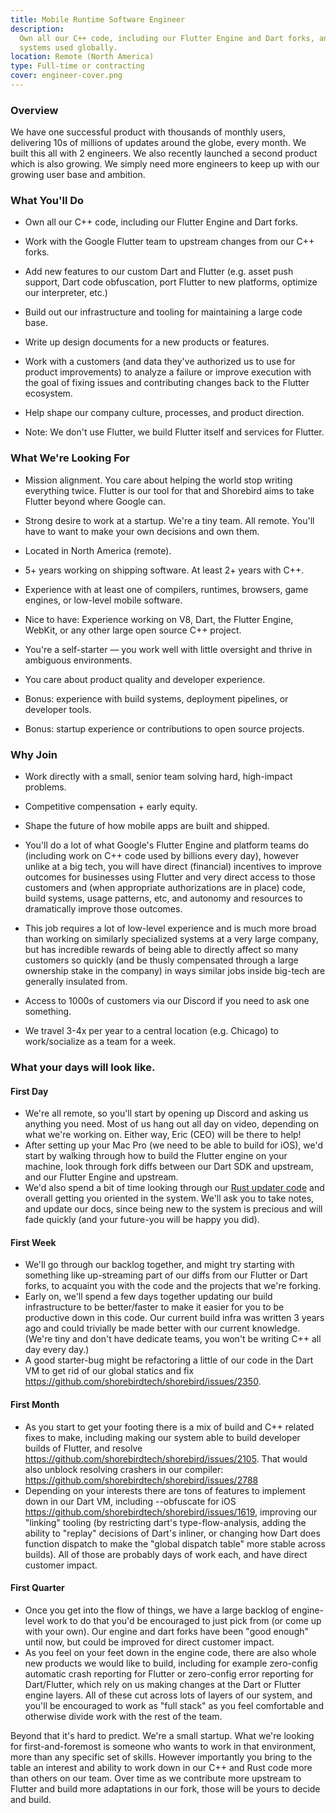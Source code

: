 ```yaml
---
title: Mobile Runtime Software Engineer
description:
  Own all our C++ code, including our Flutter Engine and Dart forks, and work on
  systems used globally.
location: Remote (North America)
type: Full-time or contracting
cover: engineer-cover.png
---
```


### Overview

We have one successful product with thousands of monthly users, delivering 10s
of millions of updates around the globe, every month. We built this all with 2
engineers. We also recently launched a second product which is also growing. We
simply need more engineers to keep up with our growing user base and ambition.

### What You'll Do

- Own all our C++ code, including our Flutter Engine and Dart forks.

- Work with the Google Flutter team to upstream changes from our C++ forks.

- Add new features to our custom Dart and Flutter (e.g. asset push support, Dart
  code obfuscation, port Flutter to new platforms, optimize our interpreter,
  etc.)

- Build out our infrastructure and tooling for maintaining a large code base.

- Write up design documents for a new products or features.

- Work with a customers (and data they've authorized us to use for product
  improvements) to analyze a failure or improve execution with the goal of
  fixing issues and contributing changes back to the Flutter ecosystem.

- Help shape our company culture, processes, and product direction.

- Note: We don't use Flutter, we build Flutter itself and services for Flutter.

### What We're Looking For

- Mission alignment. You care about helping the world stop writing everything
  twice. Flutter is our tool for that and Shorebird aims to take Flutter beyond
  where Google can.

- Strong desire to work at a startup. We're a tiny team. All remote. You'll have
  to want to make your own decisions and own them.

- Located in North America (remote).

- 5+ years working on shipping software. At least 2+ years with C++.

- Experience with at least one of compilers, runtimes, browsers, game engines,
  or low-level mobile software.

- Nice to have: Experience working on V8, Dart, the Flutter Engine, WebKit, or
  any other large open source C++ project.

- You're a self-starter — you work well with little oversight and thrive in
  ambiguous environments.

- You care about product quality and developer experience.

- Bonus: experience with build systems, deployment pipelines, or developer
  tools.

- Bonus: startup experience or contributions to open source projects.

### Why Join

- Work directly with a small, senior team solving hard, high-impact problems.

- Competitive compensation + early equity.

- Shape the future of how mobile apps are built and shipped.

- You'll do a lot of what Google's Flutter Engine and platform teams do
  (including work on C++ code used by billions every day), however unlike at a
  big tech, you will have direct (financial) incentives to improve outcomes for
  businesses using Flutter and very direct access to those customers and (when
  appropriate authorizations are in place) code, build systems, usage patterns,
  etc, and autonomy and resources to dramatically improve those outcomes.

- This job requires a lot of low-level experience and is much more broad than
  working on similarly specialized systems at a very large company, but has
  incredible rewards of being able to directly affect so many customers so
  quickly (and be thusly compensated through a large ownership stake in the
  company) in ways similar jobs inside big-tech are generally insulated from.

- Access to 1000s of customers via our Discord if you need to ask one something.

- We travel 3-4x per year to a central location (e.g. Chicago) to work/socialize
  as a team for a week.

### What your days will look like.

#### First Day

- We're all remote, so you'll start by opening up Discord and asking us anything
  you need. Most of us hang out all day on video, depending on what we're
  working on. Either way, Eric (CEO) will be there to help!
- After setting up your Mac Pro (we need to be able to build for iOS), we'd
  start by walking through how to build the Flutter engine on your machine, look
  through fork diffs between our Dart SDK and upstream, and our Flutter Engine
  and upstream.
- We'd also spend a bit of time looking through our
  [Rust updater code](https://github.com/shorebirdtech/updater/) and overall
  getting you oriented in the system. We'll ask you to take notes, and update
  our docs, since being new to the system is precious and will fade quickly (and
  your future-you will be happy you did).

#### First Week

- We'll go through our backlog together, and might try starting with something
  like up-streaming part of our diffs from our Flutter or Dart forks, to
  acquaint you with the code and the projects that we're forking.
- Early on, we'll spend a few days together updating our build infrastructure to
  be better/faster to make it easier for you to be productive down in this code.
  Our current build infra was written 3 years ago and could trivially be made
  better with our current knowledge. (We're tiny and don't have dedicate teams,
  you won't be writing C++ all day every day.)
- A good starter-bug might be refactoring a little of our code in the Dart VM to
  get rid of our global statics and fix
  https://github.com/shorebirdtech/shorebird/issues/2350.

#### First Month

- As you start to get your footing there is a mix of build and C++ related fixes
  to make, including making our system able to build developer builds of
  Flutter, and resolve https://github.com/shorebirdtech/shorebird/issues/2105.
  That would also unblock resolving crashers in our compiler:
  https://github.com/shorebirdtech/shorebird/issues/2788
- Depending on your interests there are tons of features to implement down in
  our Dart VM, including --obfuscate for iOS
  https://github.com/shorebirdtech/shorebird/issues/1619, improving our
  "linking" tooling (by restricting dart's type-flow-analysis, adding the
  ability to "replay" decisions of Dart's inliner, or changing how Dart does
  function dispatch to make the "global dispatch table" more stable across
  builds). All of those are probably days of work each, and have direct customer
  impact.

#### First Quarter

- Once you get into the flow of things, we have a large backlog of engine-level
  work to do that you'd be encouraged to just pick from (or come up with your
  own). Our engine and dart forks have been "good enough" until now, but could
  be improved for direct customer impact.
- As you feel on your feet down in the engine code, there are also whole new
  products we would like to build, including for example zero-config automatic
  crash reporting for Flutter or zero-config error reporting for Dart/Flutter,
  which rely on us making changes at the Dart or Flutter engine layers. All of
  these cut across lots of layers of our system, and you'll be encouraged to
  work as "full stack" as you feel comfortable and otherwise divide work with
  the rest of the team.

Beyond that it's hard to predict. We're a small startup. What we're looking for
first-and-foremost is someone who wants to work in that environment, more than
any specific set of skills. However importantly you bring to the table an
interest and ability to work down in our C++ and Rust code more than others on
our team. Over time as we contribute more upstream to Flutter and build more
adaptations in our fork, those will be yours to decide and build.
